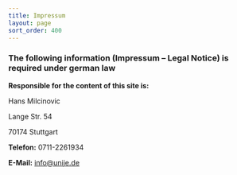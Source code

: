 ```yaml
---
title: Impressum
layout: page
sort_order: 400
---
```


### The following information (Impressum – Legal Notice) is required under german law

**Responsible for the content of this site is:**

Hans Milcinovic

Lange Str. 54

70174 Stuttgart

**Telefon:** 0711-2261934

**E-Mail:** info@unije.de
